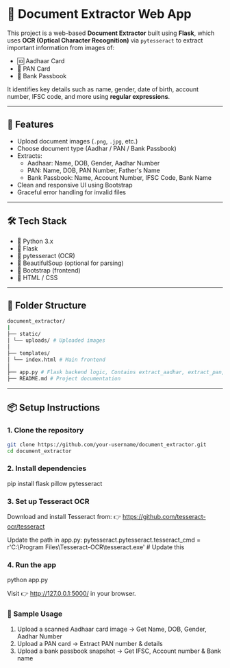 # 📝 Document Extractor Web App

This project is a web-based **Document Extractor** built using **Flask**, which uses **OCR (Optical Character Recognition)** via `pytesseract` to extract important information from images of:

- 🆔 Aadhaar Card  
- 🧾 PAN Card  
- 🏦 Bank Passbook  

It identifies key details such as name, gender, date of birth, account number, IFSC code, and more using **regular expressions**.

---

## 🚀 Features

- Upload document images (`.png`, `.jpg`, etc.)
- Choose document type (Aadhar / PAN / Bank Passbook)
- Extracts:
  - Aadhaar: Name, DOB, Gender, Aadhar Number
  - PAN: Name, DOB, PAN Number, Father's Name
  - Bank Passbook: Name, Account Number, IFSC Code, Bank Name
- Clean and responsive UI using Bootstrap
- Graceful error handling for invalid files

---

## 🛠️ Tech Stack

- 🔹 Python 3.x  
- 🔹 Flask  
- 🔹 pytesseract (OCR)  
- 🔹 BeautifulSoup (optional for parsing)  
- 🔹 Bootstrap (frontend)  
- 🔹 HTML / CSS  

---

## 📂 Folder Structure
```bash
document_extractor/
|
├── static/
│ └── uploads/ # Uploaded images
│
├── templates/
│ └── index.html # Main frontend
│
├── app.py # Flask backend logic, Contains extract_aadhar, extract_pan, extract_bank
├── README.md # Project documentation
```

---

## 📦 Setup Instructions

### 1. Clone the repository

```bash
git clone https://github.com/your-username/document_extractor.git
cd document_extractor
```

### 2. Install dependencies
pip install flask pillow pytesseract

### 3. Set up Tesseract OCR
Download and install Tesseract from:
👉 https://github.com/tesseract-ocr/tesseract

Update the path in app.py:
pytesseract.pytesseract.tesseract_cmd = r'C:\Program Files\Tesseract-OCR\tesseract.exe'  # Update this

### 4. Run the app
python app.py

Visit 👉 http://127.0.0.1:5000/ in your browser.

### 🧪 Sample Usage
1. Upload a scanned Aadhaar card image → Get Name, DOB, Gender, Aadhar Number
2. Upload a PAN card → Extract PAN number & details
3. Upload a bank passbook snapshot → Get IFSC, Account number & Bank name
